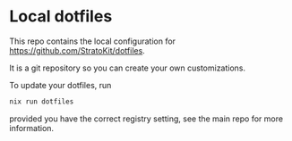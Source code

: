 # Local dotfiles

This repo contains the local configuration for https://github.com/StratoKit/dotfiles.

It is a git repository so you can create your own customizations.

To update your dotfiles, run

```sh
nix run dotfiles
```

provided you have the correct registry setting, see the main repo for more information.
